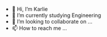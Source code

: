 - 👋 Hi, I’m Karlie
- 🌱 I’m currently studying Engineering
- 💞️ I’m looking to collaborate on ...
- 📫 How to reach me ...

<!---
karliewzy/karliewzy is a ✨ special ✨ repository because its `README.md` (this file) appears on your GitHub profile.
You can click the Preview link to take a look at your changes.
--->

